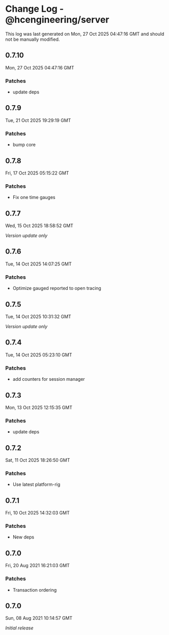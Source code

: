 # Change Log - @hcengineering/server

This log was last generated on Mon, 27 Oct 2025 04:47:16 GMT and should not be manually modified.

## 0.7.10
Mon, 27 Oct 2025 04:47:16 GMT

### Patches

- update deps

## 0.7.9
Tue, 21 Oct 2025 19:29:19 GMT

### Patches

- bump core

## 0.7.8
Fri, 17 Oct 2025 05:15:22 GMT

### Patches

- Fix one time gauges

## 0.7.7
Wed, 15 Oct 2025 18:58:52 GMT

_Version update only_

## 0.7.6
Tue, 14 Oct 2025 14:07:25 GMT

### Patches

- Optimize gauged reported to open tracing

## 0.7.5
Tue, 14 Oct 2025 10:31:32 GMT

_Version update only_

## 0.7.4
Tue, 14 Oct 2025 05:23:10 GMT

### Patches

- add counters for session manager

## 0.7.3
Mon, 13 Oct 2025 12:15:35 GMT

### Patches

- update deps

## 0.7.2
Sat, 11 Oct 2025 18:26:50 GMT

### Patches

- Use latest platform-rig

## 0.7.1
Fri, 10 Oct 2025 14:32:03 GMT

### Patches

- New deps

## 0.7.0
Fri, 20 Aug 2021 16:21:03 GMT

### Patches

- Transaction ordering

## 0.7.0
Sun, 08 Aug 2021 10:14:57 GMT

_Initial release_

